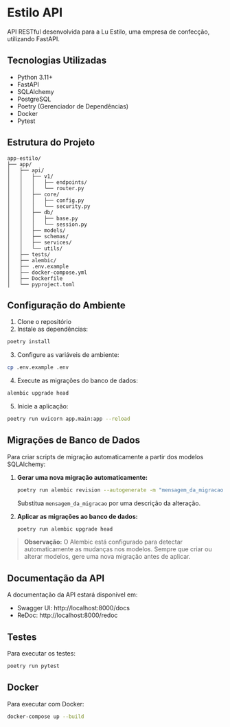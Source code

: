 # Estilo API

API RESTful desenvolvida para a Lu Estilo, uma empresa de confecção, utilizando FastAPI.

## Tecnologias Utilizadas

- Python 3.11+
- FastAPI
- SQLAlchemy
- PostgreSQL
- Poetry (Gerenciador de Dependências)
- Docker
- Pytest

## Estrutura do Projeto

```
app-estilo/
├── app/
│   ├── api/
│   │   ├── v1/
│   │   │   ├── endpoints/
│   │   │   └── router.py
│   │   ├── core/
│   │   │   ├── config.py
│   │   │   └── security.py
│   │   ├── db/
│   │   │   ├── base.py
│   │   │   └── session.py
│   │   ├── models/
│   │   ├── schemas/
│   │   ├── services/
│   │   └── utils/
│   ├── tests/
│   ├── alembic/
│   ├── .env.example
│   ├── docker-compose.yml
│   ├── Dockerfile
│   └── pyproject.toml
```

## Configuração do Ambiente

1. Clone o repositório
2. Instale as dependências:
```bash
poetry install
```

3. Configure as variáveis de ambiente:
```bash
cp .env.example .env
```

4. Execute as migrações do banco de dados:
```bash
alembic upgrade head
```

5. Inicie a aplicação:
```bash
poetry run uvicorn app.main:app --reload
```

## Migrações de Banco de Dados

Para criar scripts de migração automaticamente a partir dos modelos SQLAlchemy:

1. **Gerar uma nova migração automaticamente:**
   ```bash
   poetry run alembic revision --autogenerate -m "mensagem_da_migracao"
   ```
   Substitua `mensagem_da_migracao` por uma descrição da alteração.

2. **Aplicar as migrações ao banco de dados:**
   ```bash
   poetry run alembic upgrade head
   ```

> **Observação:**
> O Alembic está configurado para detectar automaticamente as mudanças nos modelos. Sempre que criar ou alterar modelos, gere uma nova migração antes de aplicar.

## Documentação da API

A documentação da API estará disponível em:
- Swagger UI: http://localhost:8000/docs
- ReDoc: http://localhost:8000/redoc

## Testes

Para executar os testes:
```bash
poetry run pytest
```

## Docker

Para executar com Docker:
```bash
docker-compose up --build
``` 